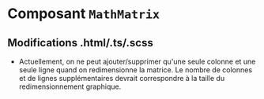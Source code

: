 # Composant `MathMatrix`

## Modifications .html/.ts/.scss

* Actuellement, on ne peut ajouter/supprimer qu'une seule colonne et une seule ligne quand on redimensionne la matrice. Le nombre de colonnes et de lignes supplémentaires devrait correspondre à la taille du redimensionnement graphique.
